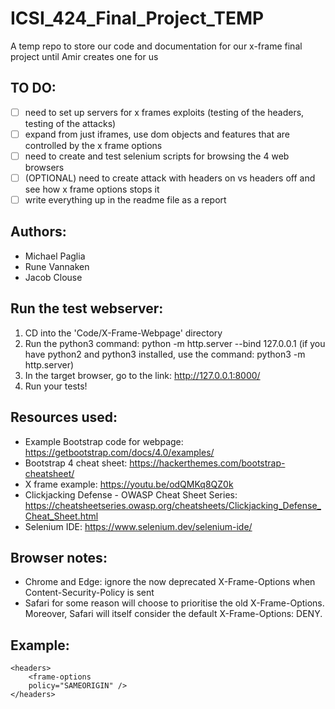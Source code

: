 # ICSI_424_Final_Project_TEMP
A temp repo to store our code and documentation for our x-frame final project until Amir creates one for us

## TO DO:
- [ ] need to set up servers for x frames exploits (testing of the headers, testing of the attacks)
- [ ] expand from just iframes, use dom objects and features that are controlled by the x frame options
- [ ] need to create and test selenium scripts for browsing the 4 web browsers
- [ ] (OPTIONAL) need to create attack with headers on vs headers off and see how x frame options stops it
- [ ] write everything up in the readme file as a report

## Authors:
- Michael Paglia 
- Rune Vannaken
- Jacob Clouse

## Run the test webserver:
1) CD into the 'Code/X-Frame-Webpage' directory
2) Run the python3 command: python -m http.server --bind 127.0.0.1
(if you have python2 and python3 installed, use the command: python3 -m http.server)
3) In the target browser, go to the link: http://127.0.0.1:8000/
4) Run your tests!


## Resources used:
- Example Bootstrap code for webpage: https://getbootstrap.com/docs/4.0/examples/
- Bootstrap 4 cheat sheet: https://hackerthemes.com/bootstrap-cheatsheet/
- X frame example: https://youtu.be/odQMKq8QZ0k
- Clickjacking Defense - OWASP Cheat Sheet Series: https://cheatsheetseries.owasp.org/cheatsheets/Clickjacking_Defense_Cheat_Sheet.html
- Selenium IDE: https://www.selenium.dev/selenium-ide/


## Browser notes:
- Chrome and Edge: ignore the now deprecated X-Frame-Options when Content-Security-Policy is sent
- Safari for some reason will choose to prioritise the old X-Frame-Options. Moreover, Safari will itself consider the default X-Frame-Options: DENY.

## Example:
<http>
    <!-- ... -->

    <headers>
        <frame-options
        policy="SAMEORIGIN" />
    </headers>
</http>
